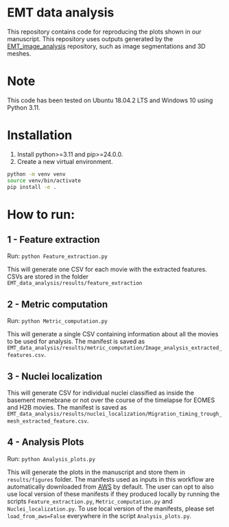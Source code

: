 # EMT data analysis
This repository contains code for reproducing the plots shown in our manuscript. This repository uses outputs generated by the [EMT_image_analysis](https://github.com/AllenCell/EMT_image_analysis) repository, such as image segmentations and 3D meshes.

# Note
This code has been tested on Ubuntu 18.04.2 LTS and Windows 10 using Python 3.11.

# Installation
1. Install python>=3.11 and pip>=24.0.0.
2. Create a new virtual environment.
```bash
python -m venv venv
source venv/bin/activate
pip install -e .
```

# How to run:

## 1 - Feature extraction

Run: `python Feature_extraction.py`

This will generate one CSV for each movie with the extracted features. CSVs are stored in the folder `EMT_data_analysis/results/feature_extraction`

## 2 - Metric computation

Run: `python Metric_computation.py`

This will generate a single CSV containing information about all the movies to be used for analysis. The manifest is saved as `EMT_data_analysis/results/metric_computation/Image_analysis_extracted_features.csv`.

## 3 - Nuclei localization

This will generate CSV for individual nuclei classified as inside the basement memebrane or not over the course of the timelapse for EOMES and H2B movies. The manifest is saved as `EMT_data_analysis/results/nuclei_localization/Migration_timing_trough_mesh_extracted_feature.csv`.

## 4 - Analysis Plots

Run: `python Analysis_plots.py`

This will generate the plots in the manuscript and store them in `results/figures` folder. The manifests used as inputs in this workflow are automatically downloaded from [AWS](https://open.quiltdata.com/b/allencell/tree/aics/emt_timelapse_dataset/manifests/) by default. The user can opt to also use local version of these manifests if they produced locally by running the scripts `Feature_extraction.py`, `Metric_computation.py` and `Nuclei_localization.py`. To use local version of the manifests, please set `load_from_aws=False` everywhere in the script `Analysis_plots.py`.
